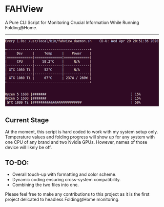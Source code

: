 # FAHView
A Pure CLI Script for Monitoring Crucial Information While Running Folding@Home.
<hr>

![FAHView Screenshot](src/FAHView_screenshot.png)

## Current Stage
At the moment, this script is hard coded to work with my system setup only. Temperature values and folding progress will show up for any system with one CPU of any brand and two Nvidia GPUs. However, names of those device will likely be off.


## TO-DO:
* Overall touch-up with formatting and color scheme.
* Dynamic coding ensuring cross-system compatibility.
* Combining the two files into one.

Please feel free to make any contributions to this project as it is the first project delicated to headless Folding@Home monitoring.
